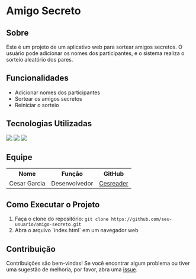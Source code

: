 <h1>Amigo Secreto</h1>

<h2>Sobre</h2>
<p>Este é um projeto de um aplicativo web para sortear amigos secretos. O usuário pode adicionar os nomes dos participantes, e o sistema realiza o sorteio aleatório dos pares.</p>

<h2>Funcionalidades</h2>
<ul>
  <li>Adicionar nomes dos participantes</li>
  <li>Sortear os amigos secretos</li>
  <li>Reiniciar o sorteio</li>
</ul>

<h2>Tecnologias Utilizadas</h2>
<div>
  <img src="https://img.shields.io/badge/HTML-239120?style=for-the-badge&logo=html5&logoColor=white">
  <img src="https://img.shields.io/badge/CSS-239120?&style=for-the-badge&logo=css3&logoColor=white">
  <img src="https://img.shields.io/badge/JavaScript-F7DF1E?style=for-the-badge&logo=javascript&logoColor=black">
</div>

<h2>Equipe</h2>
<table>
  <tr>
    <th>Nome</th>
    <th>Função</th>
    <th>GitHub</th>
  </tr>
  <tr>
    <td>Cesar Garcia</td>
    <td>Desenvolvedor</td>
    <td><a href="https://github.com/Cesreader">Cesreader</a></td>
  </tr>
</table>

<h2>Como Executar o Projeto</h2>
<ol>
  <li>Faça o clone do repositório: <code>git clone https://github.com/seu-usuario/amigo-secreto.git</code></li>
  <li>Abra o arquivo `index.html` em um navegador web</li>
</ol>

<h2>Contribuição</h2>
<p>Contribuições são bem-vindas! Se você encontrar algum problema ou tiver uma sugestão de melhoria, por favor, abra uma <a href="https://github.com/seu-usuario/amigo-secreto/issues">issue</a>.</p>
